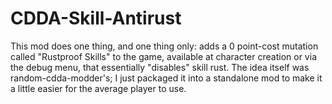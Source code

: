 # CDDA-Skill-Antirust
This mod does one thing, and one thing only: adds a 0 point-cost mutation called "Rustproof Skills" to the game, available at character creation or via the debug menu, that essentially "disables" skill rust.  The idea itself was random-cdda-modder's; I just packaged it into a standalone mod to make it a little easier for the average player to use.

